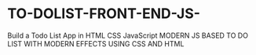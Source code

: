 # TO-DOLIST-FRONT-END-JS-
Build a Todo List App in HTML CSS JavaScript 
MODERN JS BASED TO DO LIST WITH MODERN EFFECTS USING CSS AND HTML  
